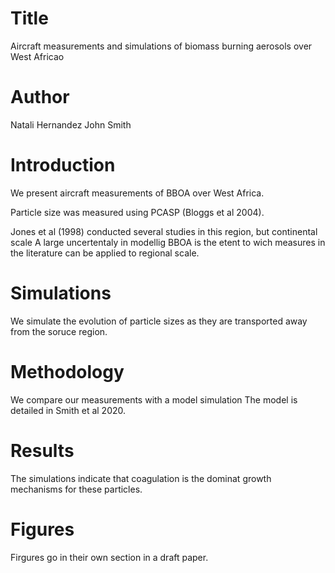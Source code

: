 # Title
Aircraft measurements and simulations of biomass burning aerosols over West Africao


# Author
Natali Hernandez
John Smith

# Introduction
We present aircraft measurements of BBOA over West Africa.

Particle size was measured using PCASP (Bloggs et al 2004).

Jones et al (1998) conducted several studies in this region,
but continental scale 
A large uncertentaly in modellig BBOA is the etent to
wich measures in the literature can be applied to regional
scale.

# Simulations
We simulate the evolution of particle sizes as they are transported
away from the soruce region.

# Methodology
We compare our measurements with a model simulation
The model is detailed in Smith et al 2020.

# Results
The simulations indicate that coagulation is the dominat growth
mechanisms for these particles.

# Figures
Firgures go in their own section in a draft paper.
